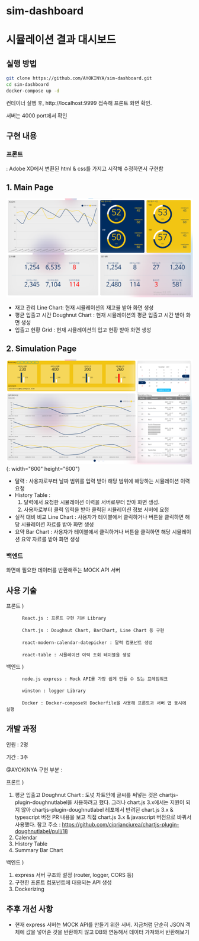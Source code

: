 # sim-dashboard

# 시뮬레이션 결과 대시보드

## 실행 방법

```bash
git clone https://github.com/AYOKINYA/sim-dashboard.git
cd sim-dashboard
docker-compose up -d
```

컨테이너 실행 후, http://localhost:9999 접속해 프론트 화면 확인.

서버는 4000 port에서 확인


## 구현 내용

### 프론트

: Adobe XD에서 변환된 html & css를 가지고 시작해 수정하면서 구현함

## 1. Main Page

![main.png](./images/main.png)

- 재고 관리 Line Chart:  현재 시뮬레이션의 재고율 받아 화면 생성
- 평균 입출고 시간 Doughnut Chart : 현재 시뮬레이션의 평균 입출고 시간 받아 화면 생성
- 입출고 현황 Grid : 현재 시뮬레이션의 입고 현황 받아 화면 생성

## 2. Simulation Page

![simulation.png](./images/simulation.png){: width="600" height="600"}

- 달력 : 사용자로부터 날짜 범위를 입력 받아 해당 범위에 해당하는 시뮬레이션 이력 요청
- History Table :
    1. 달력에서 요청한 시뮬레이션 이력을 서버로부터 받아 화면 생성.
    2. 사용자로부터 클릭 입력을 받아 클릭된 시뮬레이션 정보 서버에 요청 
- 실적 대비 비교 Line Chart : 사용자가 테이블에서 클릭하거나 버튼을 클릭하면 해당 시뮬레이션 자료를 받아 화면 생성
- 요약 Bar Chart : 사용자가 테이블에서 클릭하거나 버튼을 클릭하면 해당  시뮬레이션 요약 자료를 받아 화면 생성

### 백엔드

화면에 필요한 데이터를 반환해주는 MOCK API 서버

## 사용 기술

  프론트 )

          React.js : 프론트 구현 기본 Library

          Chart.js : Doughnut Chart, BarChart, Line Chart 등 구현

          react-modern-calendar-datepicker : 달력 컴포넌트 생성

          react-table : 시뮬레이션 이력 조회 테이블을 생성

  백엔드 )

          node.js express : Mock API를 가장 쉽게 만들 수 있는 프레임워크

          winston : logger Library

          Docker : Docker-compose와 Dockerfile을 사용해 프론트과 서버 앱 동시에 실행

## 개발 과정

인원 : 2명

기간 : 3주

@AYOKINYA 구현 부분 :

프론트 )

1. 평균 입출고 Doughnut Chart : 도넛 차트안에 글씨를 써넣는 것은 chartjs-plugin-doughnutlabel을 사용하려고 했다. 그러나 chart.js 3.x에서는 지원이 되지 않아 chartjs-plugin-doughnutlabel 레포에서 반려된 chart.js 3.x & typescript 버전 PR 내용을 보고 직접 chart.js 3.x & javascript 버전으로 바꿔서 사용했다.
참고 주소 : https://github.com/ciprianciurea/chartjs-plugin-doughnutlabel/pull/18
2. Calendar
3. History Table
4. Summary Bar Chart

백엔드 )

1. express 서버 구조와 설정 (router, logger, CORS 등)
2. 구현한 프론트 컴포넌트에 대응되는 API 생성
3. Dockerizing

## 추후 개선 사항

- 현재 express 서버는 MOCK API를 만들기 위한 서버.
지금처럼 단순히 JSON 객체에 값을 넣어준 것을  반환하지 않고 DB와 연동해서 데이터 가져와서 반환해보기